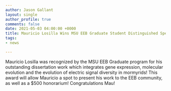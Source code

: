 ```yaml
---
author: Jason Gallant
layout: single
author_profile: true
comments: false
date: 2021-05-03 04:00:00 +0000
title: Mauricio Losilla Wins MSU EEB Graduate Student Distinguished Speaker Award
tags:
- news

---
```

Mauricio Losilla was recognized by the MSU EEB Graduate program for his outstanding dissertation work which integrates gene expression, molecular evolution and the evolution of electric signal diversity in mormyrids!  This award will allow Mauricio a spot to present his work to the EEB community, as well as a $500 honorarium!  Congratulations Mau!
